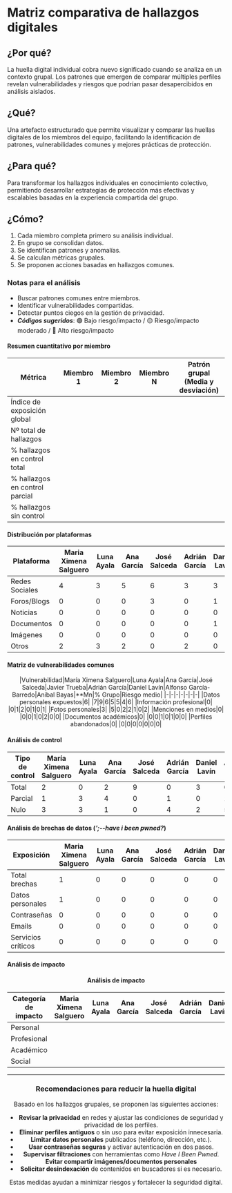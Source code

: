 # Matriz comparativa de hallazgos digitales

## ¿Por qué?

La huella digital individual cobra nuevo significado cuando se analiza en un contexto grupal. Los patrones que emergen de comparar múltiples perfiles revelan vulnerabilidades y riesgos que podrían pasar desapercibidos en análisis aislados.

## ¿Qué?

Una artefacto estructurado que permite visualizar y comparar las huellas digitales de los miembros del equipo, facilitando la identificación de patrones, vulnerabilidades comunes y mejores prácticas de protección.

## ¿Para qué?

Para transformar los hallazgos individuales en conocimiento colectivo, permitiendo desarrollar estrategias de protección más efectivas y escalables basadas en la experiencia compartida del grupo.

## ¿Cómo?

1. Cada miembro completa primero su análisis individual.
1. En grupo se consolidan datos.
1. Se identifican patrones y anomalías.
1. Se calculan métricas grupales.
1. Se proponen acciones basadas en hallazgos comunes.

### Notas para el análisis

- Buscar patrones comunes entre miembros.
- Identificar vulnerabilidades compartidas.
- Detectar puntos ciegos en la gestión de privacidad.
- ***Códigos sugeridos***: 🟢 Bajo riesgo/impacto / 🟡 Riesgo/impacto moderado / 🔴 Alto riesgo/impacto


#### Resumen cuantitativo por miembro

<div align=center>

|Métrica|Miembro 1|Miembro 2|Miembro N|Patrón grupal<br>(Media y desviación)|
|-|-|-|-|-|
|Índice de exposición global|
|Nº total de hallazgos|
|% hallazgos en control total|
|% hallazgos en control parcial|
|% hallazgos sin control|

</div>

#### Distribución por plataformas

<div align=center>

|Plataforma|Maria Ximena Salguero|Luna Ayala|Ana García|José Salceda|Adrián García|Daniel Lavín|Anibal Bayas|Alfonso García-Barredo|Javier Trueba|Total grupo|
|-|-|-|-|-|-|-|-|-|-|-|
|Redes Sociales|4|3|5|6|3|3|3|0|3|30|
|Foros/Blogs|0|0|0|3|0|1|0|0|0|4|
|Noticias|0|0|0|0|0|0|0|4|0|4|
|Documentos|0|0|0|0|0|1|0|0|0|1|
|Imágenes|0|0|0|0|0|0|0|0|0|0|
|Otros|2|3|2|0|2|0|3|0|3|15|

</div>

#### Matriz de vulnerabilidades comunes

<div align=center>

|Vulnerabilidad|María Ximena Salguero|Luna Ayala|Ana García|José Salceda|Javier Trueba|Adrián García|Daniel Lavín|Alfonso García-Barredo|Anibal Bayas|**Mn|% Grupo|Riesgo medio|
|-|-|-|-|-|-|-|
|Datos personales expuestos|6| |7|9|6|5|5|4|6|
|Información profesional|0| |0|1|2|0|1|0|1|
|Fotos personales|3| |5|0|2|2|1|0|2|
|Menciones en medios|0| |0|0|1|0|2|0|0|
|Documentos académicos|0| |0|0|1|0|1|0|0|
|Perfiles abandonados|0| |0|0|0|0|0|0|0|

</div>

#### Análisis de control

<div align=center>

|Tipo de control|María Ximena Salguero|Luna Ayala|Ana García|José Salceda|Adrián García|Daniel Lavín|Anibal Bayas|Alfonso García-Barredo|Javier Trueba|% Grupo|Riesgo promedio|
|-|-|-|-|-|-|-|-|-|-|-|-|
|Total|2|0|2|9|0|3|0|0|0| 
|Parcial|1|3|4|0|1|0|1|0|1|
|Nulo|3|3|1|0|4|2|5|4|5| 

</div>

#### Análisis de brechas de datos (*';--have i been pwned?*)

<div align=center>

|Exposición|Maria Ximena Salguero|Luna Ayala|Ana García|José Salceda|Adrián García|Daniel Lavín|Anibal Bayas|Alfonso García-Barredo|Javier Trueba|% grupal|
|-|-|-|-|-|-|-|-|-|-|-|
|Total brechas|1|0|0|0|0|0|0|0|0|100%|
|Datos personales|1|0|0|0|0|0|0|0|0|100%|
|Contraseñas|0|0|0|0|0|0|0|0|0|0|
|Emails|0|0|0|0|0|0|0|0|0|0|
|Servicios críticos|0|0|0|0|0|0|0|0|0|0|

</div>

#### Análisis de impacto

<div align=center>

#### Análisis de impacto

<div align=center>

|Categoría de impacto|Maria Ximena Salguero|Luna Ayala|Ana García|José Salceda|Adrián García|Daniel Lavín|Anibal Bayas|Alfonso García-Barredo|Javier Trueba|Impacto grupal|
|-|-|-|-|-|-|-|-|-|-|-|
|Personal| | | | | | | | | | |
|Profesional| | | | | | | | | | |
|Académico| | | | | | | | | | |
|Social| | | | | | | | | | |

---

### Recomendaciones para reducir la huella digital

Basado en los hallazgos grupales, se proponen las siguientes acciones:

- **Revisar la privacidad** en redes y ajustar las condiciones de seguridad y privacidad de los perfiles.
- **Eliminar perfiles antiguos** o sin uso para evitar exposición innecesaria.
- **Limitar datos personales** publicados (teléfono, dirección, etc.).
- **Usar contraseñas seguras** y activar autenticación en dos pasos.
- **Supervisar filtraciones** con herramientas como *Have I Been Pwned*.
- **Evitar compartir imágenes/documentos personales** 
- **Solicitar desindexación** de contenidos en buscadores si es necesario.

Estas medidas ayudan a minimizar riesgos y fortalecer la seguridad digital.
</div>


</div>
